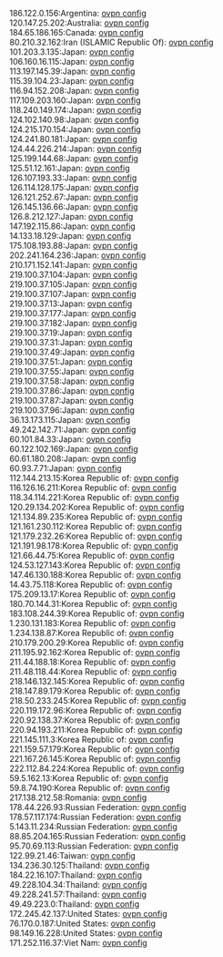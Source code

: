 186.122.0.156:Argentina: [ovpn config](vpn/186_122_0_156.ovpn)  
120.147.25.202:Australia: [ovpn config](vpn/120_147_25_202.ovpn)  
184.65.186.165:Canada: [ovpn config](vpn/184_65_186_165.ovpn)  
80.210.32.162:Iran (ISLAMIC Republic Of): [ovpn config](vpn/80_210_32_162.ovpn)  
101.203.3.135:Japan: [ovpn config](vpn/101_203_3_135.ovpn)  
106.160.16.115:Japan: [ovpn config](vpn/106_160_16_115.ovpn)  
113.197.145.39:Japan: [ovpn config](vpn/113_197_145_39.ovpn)  
115.39.104.23:Japan: [ovpn config](vpn/115_39_104_23.ovpn)  
116.94.152.208:Japan: [ovpn config](vpn/116_94_152_208.ovpn)  
117.109.203.160:Japan: [ovpn config](vpn/117_109_203_160.ovpn)  
118.240.149.174:Japan: [ovpn config](vpn/118_240_149_174.ovpn)  
124.102.140.98:Japan: [ovpn config](vpn/124_102_140_98.ovpn)  
124.215.170.154:Japan: [ovpn config](vpn/124_215_170_154.ovpn)  
124.241.80.181:Japan: [ovpn config](vpn/124_241_80_181.ovpn)  
124.44.226.214:Japan: [ovpn config](vpn/124_44_226_214.ovpn)  
125.199.144.68:Japan: [ovpn config](vpn/125_199_144_68.ovpn)  
125.51.12.161:Japan: [ovpn config](vpn/125_51_12_161.ovpn)  
126.107.193.33:Japan: [ovpn config](vpn/126_107_193_33.ovpn)  
126.114.128.175:Japan: [ovpn config](vpn/126_114_128_175.ovpn)  
126.121.252.67:Japan: [ovpn config](vpn/126_121_252_67.ovpn)  
126.145.136.66:Japan: [ovpn config](vpn/126_145_136_66.ovpn)  
126.8.212.127:Japan: [ovpn config](vpn/126_8_212_127.ovpn)  
147.192.115.86:Japan: [ovpn config](vpn/147_192_115_86.ovpn)  
14.133.18.129:Japan: [ovpn config](vpn/14_133_18_129.ovpn)  
175.108.193.88:Japan: [ovpn config](vpn/175_108_193_88.ovpn)  
202.241.164.236:Japan: [ovpn config](vpn/202_241_164_236.ovpn)  
210.171.152.141:Japan: [ovpn config](vpn/210_171_152_141.ovpn)  
219.100.37.104:Japan: [ovpn config](vpn/219_100_37_104.ovpn)  
219.100.37.105:Japan: [ovpn config](vpn/219_100_37_105.ovpn)  
219.100.37.107:Japan: [ovpn config](vpn/219_100_37_107.ovpn)  
219.100.37.13:Japan: [ovpn config](vpn/219_100_37_13.ovpn)  
219.100.37.177:Japan: [ovpn config](vpn/219_100_37_177.ovpn)  
219.100.37.182:Japan: [ovpn config](vpn/219_100_37_182.ovpn)  
219.100.37.19:Japan: [ovpn config](vpn/219_100_37_19.ovpn)  
219.100.37.31:Japan: [ovpn config](vpn/219_100_37_31.ovpn)  
219.100.37.49:Japan: [ovpn config](vpn/219_100_37_49.ovpn)  
219.100.37.51:Japan: [ovpn config](vpn/219_100_37_51.ovpn)  
219.100.37.55:Japan: [ovpn config](vpn/219_100_37_55.ovpn)  
219.100.37.58:Japan: [ovpn config](vpn/219_100_37_58.ovpn)  
219.100.37.86:Japan: [ovpn config](vpn/219_100_37_86.ovpn)  
219.100.37.87:Japan: [ovpn config](vpn/219_100_37_87.ovpn)  
219.100.37.96:Japan: [ovpn config](vpn/219_100_37_96.ovpn)  
36.13.173.115:Japan: [ovpn config](vpn/36_13_173_115.ovpn)  
49.242.142.71:Japan: [ovpn config](vpn/49_242_142_71.ovpn)  
60.101.84.33:Japan: [ovpn config](vpn/60_101_84_33.ovpn)  
60.122.102.169:Japan: [ovpn config](vpn/60_122_102_169.ovpn)  
60.61.180.208:Japan: [ovpn config](vpn/60_61_180_208.ovpn)  
60.93.7.71:Japan: [ovpn config](vpn/60_93_7_71.ovpn)  
112.144.213.15:Korea Republic of: [ovpn config](vpn/112_144_213_15.ovpn)  
116.126.16.211:Korea Republic of: [ovpn config](vpn/116_126_16_211.ovpn)  
118.34.114.221:Korea Republic of: [ovpn config](vpn/118_34_114_221.ovpn)  
120.29.134.202:Korea Republic of: [ovpn config](vpn/120_29_134_202.ovpn)  
121.134.89.235:Korea Republic of: [ovpn config](vpn/121_134_89_235.ovpn)  
121.161.230.112:Korea Republic of: [ovpn config](vpn/121_161_230_112.ovpn)  
121.179.232.26:Korea Republic of: [ovpn config](vpn/121_179_232_26.ovpn)  
121.191.98.178:Korea Republic of: [ovpn config](vpn/121_191_98_178.ovpn)  
121.66.44.75:Korea Republic of: [ovpn config](vpn/121_66_44_75.ovpn)  
124.53.127.143:Korea Republic of: [ovpn config](vpn/124_53_127_143.ovpn)  
147.46.130.188:Korea Republic of: [ovpn config](vpn/147_46_130_188.ovpn)  
14.43.75.118:Korea Republic of: [ovpn config](vpn/14_43_75_118.ovpn)  
175.209.13.17:Korea Republic of: [ovpn config](vpn/175_209_13_17.ovpn)  
180.70.144.31:Korea Republic of: [ovpn config](vpn/180_70_144_31.ovpn)  
183.108.244.39:Korea Republic of: [ovpn config](vpn/183_108_244_39.ovpn)  
1.230.131.183:Korea Republic of: [ovpn config](vpn/1_230_131_183.ovpn)  
1.234.138.87:Korea Republic of: [ovpn config](vpn/1_234_138_87.ovpn)  
210.179.200.29:Korea Republic of: [ovpn config](vpn/210_179_200_29.ovpn)  
211.195.92.162:Korea Republic of: [ovpn config](vpn/211_195_92_162.ovpn)  
211.44.188.18:Korea Republic of: [ovpn config](vpn/211_44_188_18.ovpn)  
211.48.118.44:Korea Republic of: [ovpn config](vpn/211_48_118_44.ovpn)  
218.146.132.145:Korea Republic of: [ovpn config](vpn/218_146_132_145.ovpn)  
218.147.89.179:Korea Republic of: [ovpn config](vpn/218_147_89_179.ovpn)  
218.50.233.245:Korea Republic of: [ovpn config](vpn/218_50_233_245.ovpn)  
220.119.172.96:Korea Republic of: [ovpn config](vpn/220_119_172_96.ovpn)  
220.92.138.37:Korea Republic of: [ovpn config](vpn/220_92_138_37.ovpn)  
220.94.193.211:Korea Republic of: [ovpn config](vpn/220_94_193_211.ovpn)  
221.145.111.3:Korea Republic of: [ovpn config](vpn/221_145_111_3.ovpn)  
221.159.57.179:Korea Republic of: [ovpn config](vpn/221_159_57_179.ovpn)  
221.167.26.145:Korea Republic of: [ovpn config](vpn/221_167_26_145.ovpn)  
222.112.84.224:Korea Republic of: [ovpn config](vpn/222_112_84_224.ovpn)  
59.5.162.13:Korea Republic of: [ovpn config](vpn/59_5_162_13.ovpn)  
59.8.74.190:Korea Republic of: [ovpn config](vpn/59_8_74_190.ovpn)  
217.138.212.58:Romania: [ovpn config](vpn/217_138_212_58.ovpn)  
178.44.226.93:Russian Federation: [ovpn config](vpn/178_44_226_93.ovpn)  
178.57.117.174:Russian Federation: [ovpn config](vpn/178_57_117_174.ovpn)  
5.143.11.234:Russian Federation: [ovpn config](vpn/5_143_11_234.ovpn)  
88.85.204.165:Russian Federation: [ovpn config](vpn/88_85_204_165.ovpn)  
95.70.69.113:Russian Federation: [ovpn config](vpn/95_70_69_113.ovpn)  
122.99.21.46:Taiwan: [ovpn config](vpn/122_99_21_46.ovpn)  
134.236.30.125:Thailand: [ovpn config](vpn/134_236_30_125.ovpn)  
184.22.16.107:Thailand: [ovpn config](vpn/184_22_16_107.ovpn)  
49.228.104.34:Thailand: [ovpn config](vpn/49_228_104_34.ovpn)  
49.228.241.57:Thailand: [ovpn config](vpn/49_228_241_57.ovpn)  
49.49.223.0:Thailand: [ovpn config](vpn/49_49_223_0.ovpn)  
172.245.42.137:United States: [ovpn config](vpn/172_245_42_137.ovpn)  
76.170.0.187:United States: [ovpn config](vpn/76_170_0_187.ovpn)  
98.149.16.228:United States: [ovpn config](vpn/98_149_16_228.ovpn)  
171.252.116.37:Viet Nam: [ovpn config](vpn/171_252_116_37.ovpn)  
